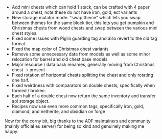 - Add mini chests which can hold 1 stack, can be crafted with 4 paper around a chest, note these do not have iron, gold, ect variants
- New storage mutator mode: "swap theme" which lets you swap between themes for the same block tier,
    this lets you get pumpkin and Christmas chests from wood chests and swap between the various mini chest styles.
- Fixed some issues with Piglin guarding tag and also revert to the old tag format.
- Fixed the map color of Christmas chest variants
- Remove some unnecessary data from models as well as some minor relocation for barrel and old chest base models.
- Major resource / data pack renames, generally moving from Christmas chest -> present
- Fixed rotation of horizontal chests splitting the chest and only rotating one half.
- Fixed weirdness with comparators on double chests, specifically when formed / broken.
- Each half of a double chest now return the same inventory and transfer api storage object.
- Recipes now use even more common tags, specifically iron, gold, diamond, and netherite, and obsidian on forge

Now for the corny bit, big thanks to the AOF maintainers and community (mainly official eu server) for being so kind and genuinely making me happy.
